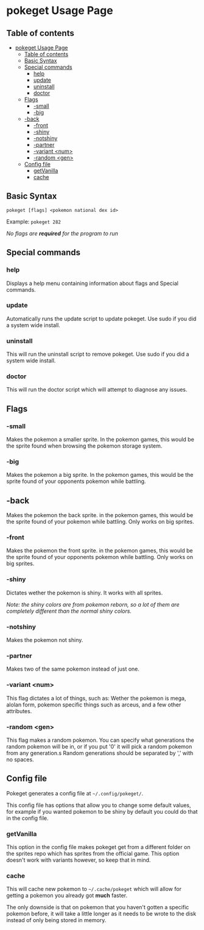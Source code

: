 # pokeget Usage Page

## Table of contents

- [pokeget Usage Page](#pokeget-usage-page)
  - [Table of contents](#table-of-contents)
  - [Basic Syntax](#basic-syntax)
  - [Special commands](#special-commands)
    - [help](#help)
    - [update](#update)
    - [uninstall](#uninstall)
    - [doctor](#doctor)
  - [Flags](#flags)
    - [-small](#-small)
    - [-big](#-big)
  - [-back](#-back)
    - [-front](#-front)
    - [-shiny](#-shiny)
    - [-notshiny](#-notshiny)
    - [-partner](#-partner)
    - [-variant \<num>](#-variant-num)
    - [-random \<gen>](#-random-gen)
  - [Config file](#config-file)
    - [getVanilla](#getvanilla)
    - [cache](#cache)

## Basic Syntax

`pokeget [flags] <pokemon national dex id>`

Example: `pokeget 282`

*No flags are **required** for the program to run*

## Special commands

### help

Displays a help menu containing information about flags and Special commands.

### update

Automatically runs the update script to update pokeget. Use sudo if you did a system wide install.

### uninstall

This will run the uninstall script to remove pokeget. Use sudo if you did a system wide install.

### doctor

This will run the doctor script which will attempt to diagnose any issues.

## Flags

### -small

Makes the pokemon a smaller sprite. In the pokemon games, this would be the sprite found when browsing the pokemon storage system.

### -big

Makes the pokemon a big sprite. In the pokemon games, this would be the sprite found of your opponents pokemon while battling.

## -back

Makes the pokemon the back sprite. in the pokemon games, this would be the sprite found of your pokemon while battling. Only works on big sprites.

### -front

Makes the pokemon the front sprite. in the pokemon games, this would be the sprite found of your opponents pokemon while battling. Only works on big sprites.

### -shiny

Dictates wether the pokemon is shiny. It works with all sprites.

*Note: the shiny colors are from pokemon reborn, so a lot of them are completely different than the normal shiny colors.*

### -notshiny

Makes the pokemon not shiny.

### -partner

Makes two of the same pokemon instead of just one.

### -variant \<num>

This flag dictates a lot of things, such as:
Wether the pokemon is mega, alolan form, pokemon specific things such as arceus, and a few other attributes.

### -random \<gen>

This flag makes a random pokemon. You can specify what generations the random pokemon will be in, or if you put '0' it will pick a random pokemon from any generation.s
Random generations should be separated by ',' with no spaces.

## Config file

Pokeget generates a config file at `~/.config/pokeget/`.

This config file has options that allow you to change some default values, for example if you wanted pokemon to be shiny by default you could do that in the config file.

### getVanilla

This option in the config file makes pokeget get from a different folder on the sprites repo which has sprites from the official game. This option doesn't work with variants however, so keep that in mind.

### cache

This will cache new pokemon to `~/.cache/pokeget` which will allow for getting a pokemon you already got **much** faster.

The only downside is that on pokemon that you haven't gotten a specific pokemon before, it will take a little longer as it needs to be wrote to the disk instead of only being stored in memory.

